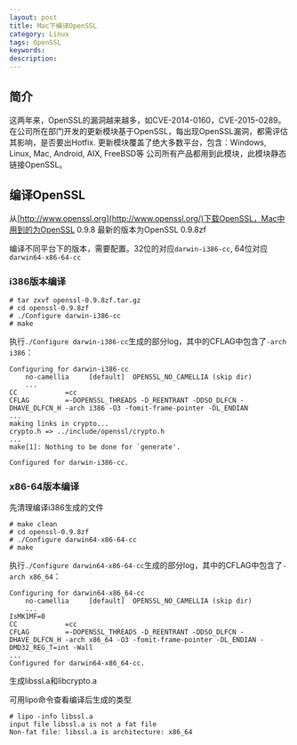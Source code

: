```yaml
---
layout: post
title: Mac下编译OpenSSL
category: Linux
tags: OpenSSL
keywords: 
description: 
---
```



## 简介
这两年来，OpenSSL的漏洞越来越多，如CVE-2014-0160，CVE-2015-0289。
在公司所在部门开发的更新模块基于OpenSSL，每出现OpenSSL漏洞，都需评估其影响，是否要出Hotfix.
更新模块覆盖了绝大多数平台，包含：Windows, Linux, Mac, Android, AIX, FreeBSD等
公司所有产品都用到此模块，此模块静态链接OpenSSL。

## 编译OpenSSL
从[http://www.openssl.org](http://www.openssl.org/)下载OpenSSL，Mac中用到的为OpenSSL 0.9.8
最新的版本为OpenSSL 0.9.8zf

编译不同平台下的版本，需要配置。32位的对应`darwin-i386-cc`, 64位对应`darwin64-x86-64-cc`

### i386版本编译

	# tar zxvf openssl-0.9.8zf.tar.gz
	# cd openssl-0.9.8zf
	# ./Configure darwin-i386-cc
	# make


执行`./Configure darwin-i386-cc`生成的部分log，其中的CFLAG中包含了`-arch i386`：

	Configuring for darwin-i386-cc
	    no-camellia     [default]  OPENSSL_NO_CAMELLIA (skip dir)
	 	...
	CC            =cc
	CFLAG         =-DOPENSSL_THREADS -D_REENTRANT -DDSO_DLFCN -DHAVE_DLFCN_H -arch i386 -O3 -fomit-frame-pointer -DL_ENDIAN
	...
	making links in crypto...
	crypto.h => ../include/openssl/crypto.h
	...
	make[1]: Nothing to be done for `generate'.

	Configured for darwin-i386-cc.


### x86-64版本编译
先清理编译i386生成的文件

	# make clean
	# cd openssl-0.9.8zf
	# ./Configure darwin64-x86-64-cc
	# make


执行`./Configure darwin64-x86-64-cc`生成的部分log，其中的CFLAG中包含了`-arch x86_64`：

	Configuring for darwin64-x86_64-cc
	    no-camellia     [default]  OPENSSL_NO_CAMELLIA (skip dir)
	   	...
	IsMK1MF=0
	CC            =cc
	CFLAG         =-DOPENSSL_THREADS -D_REENTRANT -DDSO_DLFCN -DHAVE_DLFCN_H -arch x86_64 -O3 -fomit-frame-pointer -DL_ENDIAN -DMD32_REG_T=int -Wall
	...
	Configured for darwin64-x86_64-cc.

生成libssl.a和libcrypto.a

可用lipo命令查看编译后生成的类型

	# lipo -info libssl.a
	input file libssl.a is not a fat file
	Non-fat file: libssl.a is architecture: x86_64